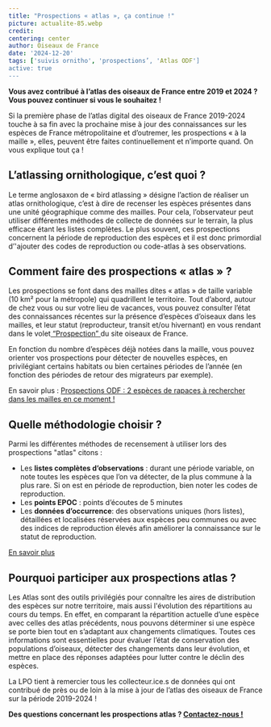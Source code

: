 ```yaml
---
title: "Prospections « atlas », ça continue !"
picture: actualite-85.webp
credit: 
centering: center
author: Oiseaux de France
date: '2024-12-20'
tags: ['suivis ornitho', 'prospections’, 'Atlas ODF']
active: true
---
```

**Vous avez contribué à l’atlas des oiseaux de France entre 2019 et 2024 ? Vous pouvez continuer si vous le souhaitez !**

Si la première phase de l’atlas digital des oiseaux de France 2019-2024 touche à sa fin avec la prochaine mise à jour des connaissances sur les espèces de France métropolitaine et d’outremer, les prospections « à la maille », elles, peuvent être faites continuellement et n’importe quand. On vous explique tout ça ! 

## L’atlassing ornithologique, c’est quoi ? 

Le terme anglosaxon de « bird atlassing » désigne l’action de réaliser un atlas ornithologique, c’est à dire de recenser les espèces présentes dans une unité géographique comme des mailles. Pour cela, l’observateur peut utiliser différentes méthodes de collecte de données sur le terrain, la plus efficace étant les listes complètes. Le plus souvent, ces prospections concernent la période de reproduction des espèces et il est donc primordial d’'ajouter des codes de reproduction ou code-atlas à ses observations.

## Comment faire des prospections « atlas » ?

Les prospections se font dans des mailles dites « atlas » de taille variable (10 km² pour la métropole) qui quadrillent le territoire. 
Tout d’abord, autour de chez vous ou sur votre lieu de vacances, vous pouvez consulter l’état des connaissances récentes sur la présence d’espèces d’oiseaux dans les mailles, et leur statut (reproducteur, transit et/ou hivernant) en vous rendant dans le volet[ “Prospection” ](https://oiseauxdefrance.org/prospecting) du site oiseaux de France. 

En fonction du nombre d’espèces déjà notées dans la maille, vous pouvez orienter vos prospections pour détecter de nouvelles espèces, en privilégiant certains habitats ou bien certaines périodes de l’année (en fonction des périodes de retour des migrateurs par exemple).

En savoir plus : [Prospections ODF : 2 espèces de rapaces à rechercher dans les mailles en ce moment !](https://oiseauxdefrance.org/news/actualite-66)

## Quelle méthodologie choisir ? 

Parmi les différentes méthodes de recensement à utiliser lors des prospections "atlas" citons : 
- Les **listes complètes d’observations** : durant une période variable, on note toutes les espèces que l’on va détecter, de la plus commune à la plus rare. Si on est en période de reproduction, bien noter les codes de reproduction.
- Les **points EPOC** : points d’écoutes de 5 minutes
- Les **données d’occurrence**: des observations uniques (hors listes), détaillées et localisées réservées aux espèces peu communes ou avec des indices de reproduction élevés afin améliorer la connaissance sur le statut de reproduction. 

[En savoir plus](https://oiseauxdefrance.org/get-involved)

## Pourquoi participer aux prospections atlas ?

Les Atlas sont des outils privilégiés pour connaître les aires de distribution des espèces sur notre territoire, mais aussi l'évolution des répartitions au cours du temps. En effet, en comparant la répartition actuelle d’une espèce avec celles des atlas précédents, nous pouvons déterminer si une espèce se porte bien tout en s’adaptant aux changements climatiques. Toutes ces informations sont essentielles pour évaluer l’état de conservation des populations d’oiseaux, détecter des changements dans leur évolution, et mettre en place des réponses adaptées pour lutter contre le déclin des espèces. 

La LPO tient à remercier tous les collecteur.ice.s de données qui ont contribué de près ou de loin à la mise à jour de l’atlas des oiseaux de France sur la période 2019-2024 ! 

**Des questions concernant les prospections atlas ? [Contactez-nous !](mailto:oiseauxdefrance@lpo.fr)** 